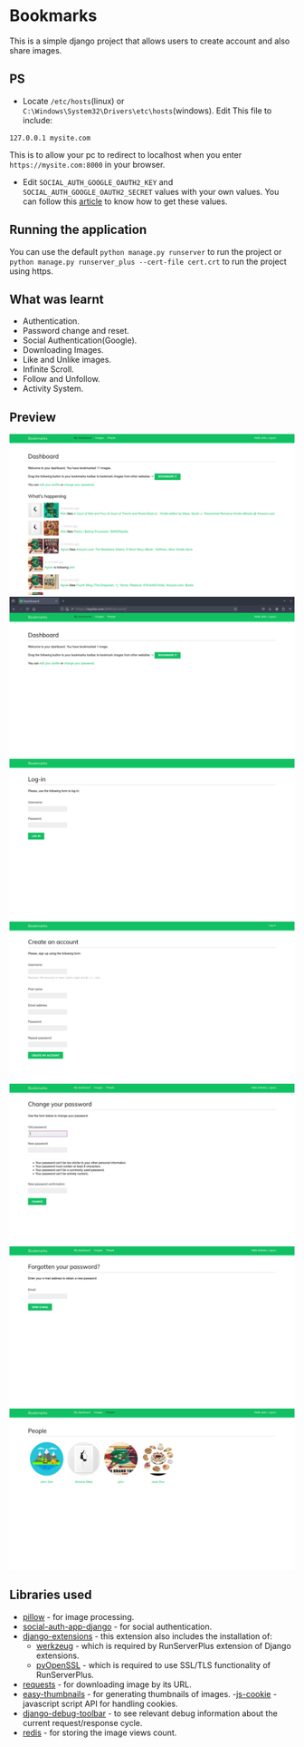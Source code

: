 # Bookmarks

This is a simple django project that allows users to create account and also share images.

## PS

- Locate `/etc/hosts`(linux) or `C:\Windows\System32\Drivers\etc\hosts`(windows). Edit This file to include:

```
127.0.0.1 mysite.com
```

This is to allow your pc to redirect to localhost when you enter `https://mysite.com:8000` in your browser.

- Edit `SOCIAL_AUTH_GOOGLE_OAUTH2_KEY` and `SOCIAL_AUTH_GOOGLE_OAUTH2_SECRET` values with your own values. You can
  follow this [article](https://python-social-auth.readthedocs.io/en/latest/backends/google.html#google-oauth2) to
  know how to get these values.

## Running the application

You can use the default `python manage.py runserver` to run the project or `python manage.py runserver_plus --cert-file cert.crt` to run the project using https.

## What was learnt

- Authentication.
- Password change and reset.
- Social Authentication(Google).
- Downloading Images.
- Like and Unlike images.
- Infinite Scroll.
- Follow and Unfollow.
- Activity System.

## Preview

![Activities Page](preview/activities.png)
![Favicon](preview/favicon.png)
![Login Page](preview/login_page.png)
![Sign Up Page](preview/sign_up_page.png)
![Password Change Page](preview/password_change.png)
![Password Reset Page](preview/password_reset.png)
![Peoples Page](preview/peoples_page.png)

## Libraries used

- [pillow](https://pypi.org/project/Pillow/) - for image processing.
- [social-auth-app-django](https://github.com/python-social-auth/social-app-django) - for social authentication.
- [django-extensions](https://github.com/django-extensions/django-extensions) - this extension also includes the installation of:
  - [werkzeug](https://pypi.org/project/Werkzeug/) - which is required by RunServerPlus extension of Django extensions.
  - [pyOpenSSL](https://pypi.org/project/pyOpenSSL/) - which is required to use SSL/TLS functionality of RunServerPlus.
- [requests](https://requests.readthedocs.io/en/latest/) - for downloading image by its URL.
- [easy-thumbnails](https://github.com/SmileyChris/easy-thumbnails) - for generating thumbnails of images. -[js-cookie](https://github.com/js-cookie/js-cookie) - javascript script API for handling cookies.
- [django-debug-toolbar](https://django-debug-toolbar.readthedocs.io/en/latest/) - to see relevant debug information about the current request/response cycle.
- [redis](https://redis-py.readthedocs.io/en/stable/) - for storing the image views count.
